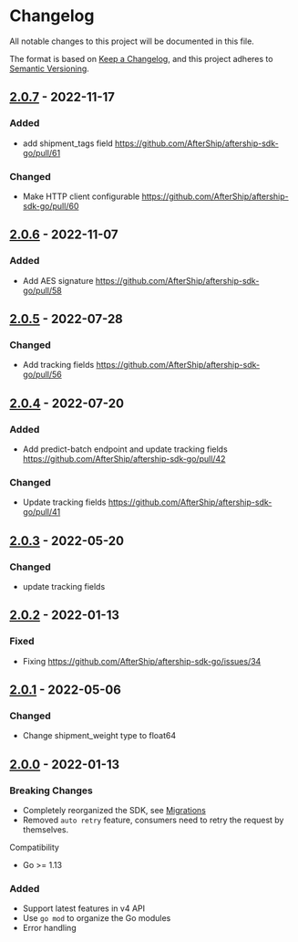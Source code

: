 # Changelog
All notable changes to this project will be documented in this file.

The format is based on [Keep a Changelog](https://keepachangelog.com/en/1.0.0/),
and this project adheres to [Semantic Versioning](https://semver.org/spec/v2.0.0.html).

## [2.0.7] - 2022-11-17
### Added
- add shipment_tags field https://github.com/AfterShip/aftership-sdk-go/pull/61
### Changed
- Make HTTP client configurable https://github.com/AfterShip/aftership-sdk-go/pull/60

## [2.0.6] - 2022-11-07
### Added
- Add AES signature https://github.com/AfterShip/aftership-sdk-go/pull/58

## [2.0.5] - 2022-07-28
### Changed
- Add tracking fields https://github.com/AfterShip/aftership-sdk-go/pull/56

## [2.0.4] - 2022-07-20
### Added
- Add predict-batch endpoint and update tracking fields https://github.com/AfterShip/aftership-sdk-go/pull/42
### Changed
- Update tracking fields https://github.com/AfterShip/aftership-sdk-go/pull/41

## [2.0.3] - 2022-05-20
### Changed
- update tracking fields

## [2.0.2] - 2022-01-13
### Fixed
- Fixing https://github.com/AfterShip/aftership-sdk-go/issues/34

## [2.0.1] - 2022-05-06
### Changed
- Change shipment_weight type to float64

## [2.0.0] - 2022-01-13
### Breaking Changes
- Completely reorganized the SDK, see [Migrations](https://github.com/AfterShip/aftership-sdk-go#migrations)
- Removed `auto retry` feature, consumers need to retry the request by themselves.

Compatibility
- Go >= 1.13
### Added
- Support latest features in v4 API
- Use `go mod` to organize the Go modules
- Error handling

[2.0.7]: https://github.com/AfterShip/aftership-sdk-go/compare/2.0.6...2.0.7
[2.0.6]: https://github.com/AfterShip/aftership-sdk-go/compare/2.0.5...2.0.6
[2.0.5]: https://github.com/AfterShip/aftership-sdk-go/compare/2.0.4...2.0.5
[2.0.4]: https://github.com/AfterShip/aftership-sdk-go/compare/v2.0.3...2.0.4
[2.0.3]: https://github.com/AfterShip/aftership-sdk-go/compare/v2.0.2...v2.0.3
[2.0.2]: https://github.com/AfterShip/aftership-sdk-go/compare/v2.0.1...v2.0.2
[2.0.1]: https://github.com/AfterShip/aftership-sdk-go/compare/v2.0.0...v2.0.1
[2.0.0]: https://github.com/AfterShip/aftership-sdk-go/releases/tag/v2.0.0